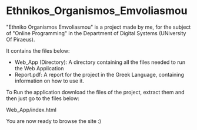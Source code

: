 # Ethnikos_Organismos_Emvoliasmou

"Ethniko Organismos Emvoliasmou" is a project made by me, for the subject of "Online Programming" in the Department of Digital Systems (UNiversity Of Piraeus).

It contains the files below:
- Web_App (Directory): A directory containing all the files needed to run the Web Application
- Report.pdf: A report for the project in the Greek Language, containing information on how to use it.

To Run the application download the files of the project, extract them and then just go to the files below:

Web_App/index.html

You are now ready to browse the site :)
